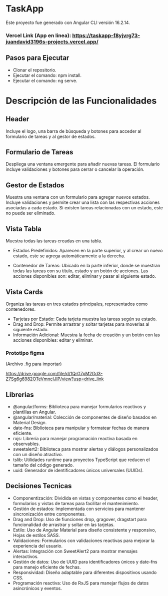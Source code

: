# TaskApp

Este proyecto fue generado con Angular CLI versión 16.2.14.

### Vercel Link (App en linea): https://taskapp-f8yjvrg73-juandavid3196s-projects.vercel.app/ 

## Pasos para Ejecutar

* Clonar el repositorio.
* Ejecutar el comando: npm install.
* Ejecutar el comando: ng serve.

# Descripción de las Funcionalidades

## Header
Incluye el logo, una barra de búsqueda y botones para acceder al formulario de tareas y al gestor de estados.

## Formulario de Tareas
Despliega una ventana emergente para añadir nuevas tareas. El formulario incluye validaciones y botones para cerrar o cancelar la operación.

## Gestor de Estados
Muestra una ventana con un formulario para agregar nuevos estados. Incluye validaciones y permite crear una lista con las respectivas acciones asociadas a cada estado. Si existen tareas relacionadas con un estado, este no puede ser eliminado.

## Vista Tabla
Muestra todas las tareas creadas en una tabla.

* Estados Predefinidos: 
Aparecen en la parte superior, y al crear un nuevo estado, este se agrega automáticamente a la derecha.

* Contenedor de Tareas: Ubicado en la parte inferior, donde se muestran todas las tareas con su título, estado y un botón de acciones. Las acciones disponibles son: editar, eliminar y pasar al siguiente estado.

## Vista Cards
Organiza las tareas en tres estados principales, representados como contenedores.

* Tarjetas por Estado: Cada tarjeta muestra las tareas según su estado.
* Drag and Drop: Permite arrastrar y soltar tarjetas para moverlas al siguiente estado.
* Información Adicional: Muestra la fecha de creación y un botón con las acciones disponibles: editar y eliminar.

### Prototipo figma
(Archivo .fig para importar)

https://drive.google.com/file/d/1QrG7pM2Gd3-Z7Sg6g6982OTeVmncIJIP/view?usp=drive_link


## Librerias

* @angular/forms: Biblioteca para manejar formularios reactivos y plantillas en Angular.
* @angular/material: Colección de componentes de diseño basados en Material Design.
* date-fns: Biblioteca para manipular y formatear fechas de manera eficiente.
* rxjs: Librería para manejar programación reactiva basada en observables.
* sweetalert2: Biblioteca para mostrar alertas y diálogos personalizados con un diseño atractivo.
* tslib: Utilidades runtime para proyectos TypeScript que reducen el tamaño del código generado.
* uuid: Generador de identificadores únicos universales (UUIDs).

## Decisiones Tecnicas

* Componentización: Dividida en vistas y componentes como el header, formularios y vistas de tareas para facilitar el mantenimiento.
* Gestión de estados: Implementada con servicios para mantener sincronización entre componentes.
* Drag and Drop: Uso de fiunciones drop, gragover, dragstart para funcionalidad de arrastrar y soltar en las tarjetas.
* Estilo: Uso de Angular Material para diseño consistente y responsivo, Hojas de estilos SASS.
* Validaciones: Formularios con validaciones reactivas para mejorar la experiencia del usuario.
* Alertas: Integración con SweetAlert2 para mostrar mensajes interactivos.
* Gestión de datos: Uso de UUID para identificadores únicos y date-fns para manejo eficiente de fechas.
* Responsividad: Diseño adaptable para diferentes dispositivos usando CSS.
* Programación reactiva: Uso de RxJS para manejar flujos de datos asincrónicos y eventos.


